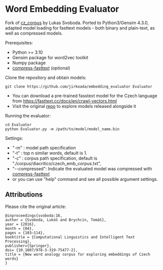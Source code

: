 # Word Embedding Evaluator
Fork of [cz_corpus](https://github.com/Svobikl/cz_corpus) by Lukas Svoboda. Ported to Python3/Gensim 4.3.0, adapted model loading for fasttext models - both binary and plain-text, as well as compressed models.

Prerequisites: 

- Python >= 3.10
- Gensim package for word2vec toolkit
- Numpy package
- [compress-fasttext](https://github.com/avidale/compress-fasttext) (optional)

Clone the repository and obtain models: 

    git clone https://github.com/jirkoada/embedding_evaluator Evaluator

 - You can download a pre-trained fasstext model for the Czech language from https://fasttext.cc/docs/en/crawl-vectors.html
 - Visit the original [repo](https://github.com/Svobikl/cz_corpus) to explore models released alongside it

Running the evaluator:

    cd Evaluator
    python Evaluator.py -m /path/to/model/model_name.bin


Settings: 
- "-m" : model path specification
- "-t" : top n similar words, default is 1.
- "-c" : corpus path specification, default is "./corpus/diacritics/czech_emb_corpus.txt",
- "--compressed": Indicate the evaluated model was compressed with [compress-fasttext](https://github.com/avidale/compress-fasttext)
- or you can use "help" command and see all possible argument settings.

## Attributions
Please cite the original article: 
```
@inproceedings{svoboda:16,
author = {Svoboda, Lukáš and Brychcín, Tomáš},
year = {2016},
month = {04},
pages = {103–114},
booktitle = {Computational Linguistics and Intelligent Text Processing},
publisher={Springer},
doi= {10.1007/978-3-319-75477-2},
title = {New word analogy corpus for exploring embeddings of Czech words}
}
```
